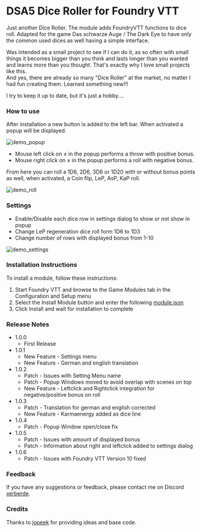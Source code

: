 # DSA5 Dice Roller for Foundry VTT

Just another Dice Roller. The module adds FoundryVTT functions to dice roll. Adapted for the game Das schwarze Auge / The Dark Eye to have only the common used dices as well having a simple interface.

Was intended as a small project to see if I can do it, as so often with small things it becomes bigger than you think
and lasts longer than you wanted and learns more than you thought. That's exactly why I love small projects like this.
<br>
And yes, there are already so many "Dice Roller" at the market, no matter I had fun creating them. Learned something new!!!

I try to keep it up to date, but it's just a hobby....

### How to use

After installation a new button is added to the left bar. When activated a popup will be displayed.

![demo_popup](https://github.com/xerberde/xerbers-dsa5-roller/blob/main/images/demo_popup.png)

* Mouse left click on &plusmn; in the popup performs a throw with positive bonus.
* Mouse right click on &plusmn; in the popup performs a roll with negative bonus.

From here you can roll a 1D6, 2D6, 3D6 or 1D20 with or without bonus points as well, when activated, a Coin flip, LeP, AsP, KaP roll.

![demo_roll](https://github.com/xerberde/xerbers-dsa5-roller/blob/main/images/demo_roll.png)


### Settings

* Enable/Disable each dice row in settings dialog to show or not show in popup
* Change LeP regeneration dice roll form 1D6 to 1D3
* Change number of rows with displayed bonus from 1-10

![demo_settings](https://github.com/xerberde/xerbers-dsa5-roller/blob/main/images/demo_settings.png)

### Installation Instructions

To install a module, follow these instructions:

1. Start Foundry VTT and browse to the Game Modules tab in the Configuration and Setup menu
2. Select the Install Module button and enter the following [module.json](https://raw.githubusercontent.com/xerberde/xerbers-dsa5-roller/main/module.json)
3. Click Install and wait for installation to complete 

### Release Notes

* 1.0.0
	* First Release
* 1.0.1
	* New Feature - Settings menu
	* New Feature - German and english translation
* 1.0.2
	* Patch - Issues with Setting Menu name
	* Patch - Popup Windows moved to avoid overlap with scenes on top
	* New Feature - Leftclick and Rightclick integration for negative/positive bonus on roll
* 1.0.3
	* Patch - Translation for german and english corrected
	* New Feature - Karmaenergy added as dice line
* 1.0.4
	* Patch - Popup Window open/close fix
* 1.0.5
	* Patch - Issues with amount of displayed bonus
	* Patch - Information about right and leftclick added to settings dialog
* 1.0.6
	* Patch - Issues with Foundry VTT Version 10 fixed
### Feedback

If you have any suggestions or feedback, please contact me on Discord [xerberde](https://discordapp.com/users/xerberde).


### Credits
Thanks to [jopeek](https://github.com/jopeek/fvtt-simple-dice-roller/) for providing ideas and base code.

